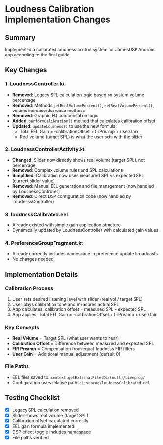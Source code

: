 # Loudness Calibration Implementation Changes

## Summary
Implemented a calibrated loudness control system for JamesDSP Android app according to the final guide.

## Key Changes

### 1. LoudnessController.kt
- **Removed**: Legacy SPL calculation logic based on system volume percentage
- **Removed**: Methods `getRealVolumePercent()`, `setRealVolumePercent()`, volume increase/decrease methods
- **Removed**: Graphic EQ compensation logic
- **Added**: `performCalibration()` method that calculates calibration offset
- **Updated**: `updateLoudness()` to use the new formula:
  - Total EEL Gain = -calibrationOffset + firPreamp + userGain
  - Real volume (target SPL) is what the user sets with the slider

### 2. LoudnessControllerActivity.kt
- **Changed**: Slider now directly shows real volume (target SPL), not percentage
- **Removed**: Complex volume rules and SPL calculations
- **Simplified**: Calibration now uses measured SPL vs expected SPL (current slider value)
- **Removed**: Manual EEL generation and file management (now handled by LoudnessController)
- **Removed**: Direct DSP configuration code (now handled by LoudnessController)

### 3. loudnessCalibrated.eel
- Already existed with simple gain application structure
- Dynamically updated by LoudnessController with calculated gain values

### 4. PreferenceGroupFragment.kt
- Already correctly includes namespace in preference update broadcasts
- No changes needed

## Implementation Details

### Calibration Process
1. User sets desired listening level with slider (real vol / target SPL)
2. User plays calibration tone and measures actual SPL
3. App calculates: calibration offset = measured SPL - expected SPL
4. App applies: Total EEL Gain = -calibrationOffset + firPreamp + userGain

### Key Concepts
- **Real Volume** = Target SPL (what user wants to hear)
- **Calibration Offset** = Difference between measured and expected SPL
- **FIR Preamp** = Compensation from equal-loudness FIR filters
- **User Gain** = Additional manual adjustment (default 0)

### File Paths
- EEL files saved to: `context.getExternalFilesDir(null)/Liveprog/`
- Configuration uses relative paths: `Liveprog/loudnessCalibrated.eel`

## Testing Checklist
- [x] Legacy SPL calculation removed
- [x] Slider shows real volume (target SPL)
- [x] Calibration offset calculated correctly
- [x] EEL gain formula implemented
- [x] DSP effect toggle includes namespace
- [x] File paths verified